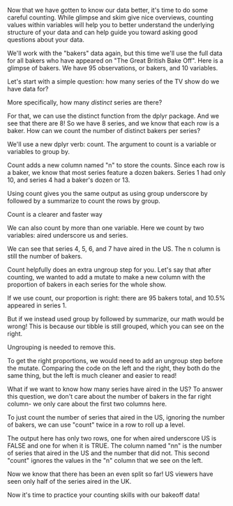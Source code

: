Now that we have gotten to know our data better, it's time to do some careful counting. While glimpse and skim give nice overviews, counting values within variables will help you to better understand the underlying structure of your data and can help guide you toward asking good questions about your data.

We'll work with the "bakers" data again, but this time we'll use the full data for all bakers who have appeared on "The Great British Bake Off". Here is a glimpse of bakers. We have 95 observations, or bakers, and 10 variables.

Let's start with a simple question: how many series of the TV show do we have data for?

More specifically, how many *distinct* series are there? 

For that, we can use the distinct function from the dplyr package. And we see that there are 8! So we have 8 series, and we know that each row is a baker. How can we count the number of distinct bakers per series?

We'll use a new dplyr verb: count. The argument to count is a variable or variables to group by. 

Count adds a new column named "n" to store the counts. Since each row is a baker, we know that most series feature a dozen bakers. Series 1 had only 10, and series 4 had a baker's dozen or 13.

Using count gives you the same output as using group underscore by followed by a summarize to count the rows by group.

Count is a clearer and faster way

We can also count by more than one variable. Here we count by two variables: aired underscore us and series. 

We can see that series 4, 5, 6, and 7 have aired in the US. The n column is still the number of bakers.

Count helpfully does an extra ungroup step for you. Let's say that after counting, we wanted to add a mutate to make a new column with the proportion of bakers in each series for the whole show. 

If we use count, our proportion is right: there are 95 bakers total, and 10.5% appeared in series 1. 

But if we instead used group by followed by summarize, our math would be wrong! This is because our tibble is still grouped, which you can see on the right.

Ungrouping is needed to remove this.

To get the right proportions, we would need to add an ungroup step before the mutate. Comparing the code on the left and the right, they both do the same thing, but the left is much cleaner and easier to read!

What if we want to know how many series have aired in the US? 
To answer this question, we don't care about the number of bakers in the far right column- we only care about the first two columns here.  

To just count the number of series that aired in the US, ignoring the number of bakers, we can use "count" twice in a row to roll up a level. 

The output here has only two rows, one for when aired underscore US is FALSE and one for when it is TRUE. The column named "nn" is the number of series that aired in the US and the number that did not. This second "count" ignores the values in the "n" column that we see on the left. 

Now we know that there has been an even split so far! US viewers have seen only half of the series aired in the UK.

Now it's time to practice your counting skills with our bakeoff data!
